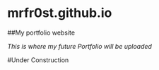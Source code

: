 # mrfr0st.github.io

##My portfolio website

*This is where my future Portfolio will be uploaded*

#Under Construction
